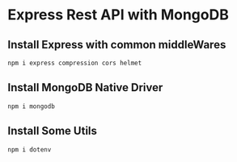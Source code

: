 # Express Rest API with MongoDB

## Install Express with common middleWares
```
npm i express compression cors helmet
```
## Install MongoDB Native Driver
```
npm i mongodb
```
## Install Some Utils
```
npm i dotenv
```